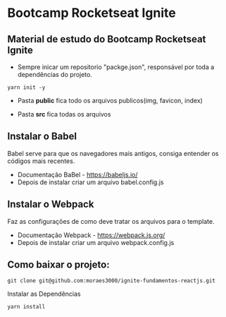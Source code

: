 # Bootcamp  Rocketseat Ignite 
## Material de estudo do Bootcamp  Rocketseat Ignite 
* Sempre inicar um repositorio "packge.json", responsável por toda a dependências do projeto.
```term
yarn init -y 
```

* Pasta <b>public</b> fica todo os arquivos publicos(img, favicon, index)

* Pasta <b>src</b> fica todas os arquivos

## Instalar o Babel
Babel serve para que os navegadores mais antigos, consiga entender os códigos mais recentes.
* Documentação BaBel -  https://babeljs.io/
* Depois de instalar criar um arquivo babel.config.js

## Instalar o Webpack
Faz as configurações de como deve tratar os arquivos para o template.
* Documentação Webpack - https://webpack.js.org/
* Depois de instalar criar um arquivo webpack.config.js



















## Como baixar o projeto:
```term
git clone git@github.com:moraes3000/ignite-fundamentos-reactjs.git
```
Instalar as Dependências 
```term
yarn install
```
